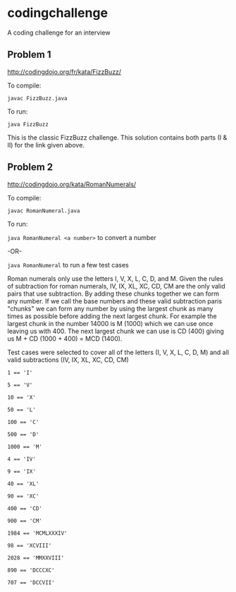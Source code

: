 # codingchallenge
A coding challenge for an interview 

 
## Problem 1
http://codingdojo.org/fr/kata/FizzBuzz/ 


To compile: 


`javac FizzBuzz.java` 


To run: 


`java FizzBuzz` 

 
This is the classic FizzBuzz challenge. This solution contains both parts (I & II) for the link given above.
 

## Problem 2
http://codingdojo.org/kata/RomanNumerals/ 


To compile: 


`javac RomanNumeral.java` 


To run: 


`java RomanNumeral <a number>` to convert a number 


-OR- 


`java RomanNumeral` to run a few test cases 


Roman numerals only use the letters I, V, X, L, C, D, and M. Given the rules of subtraction for roman numerals, IV, IX, XL, XC, CD, CM are the only valid pairs that use subtraction. By adding these chunks together we can form any number. If we call the base numbers and these valid subtraction paris "chunks" we can form any number by using the largest chunk as many times as possible before adding the next largest chunk. For example the largest chunk in the number 14000 is M (1000) which we can use once leaving us with 400. The next largest chunk we can use is CD (400) giving us M + CD (1000 + 400) = MCD (1400).


Test cases were selected to cover all of the letters (I, V, X, L, C, D, M) and all valid subtractions (IV, IX, XL, XC, CD, CM) 


`1 == 'I'` 


`5 == 'V'` 


`10 == 'X'` 


`50 == 'L'` 


`100 == 'C'` 


`500 == 'D'` 


`1000 == 'M'` 


`4 == 'IV'` 


`9 == 'IX'` 


`40 == 'XL'` 


`90 == 'XC'` 


`400 == 'CD'` 


`900 == 'CM'` 


`1984 == 'MCMLXXXIV'` 


`98 == 'XCVIII'`


`2028 == 'MMXXVIII'`


`890 == 'DCCCXC'` 


`707 == 'DCCVII'` 

